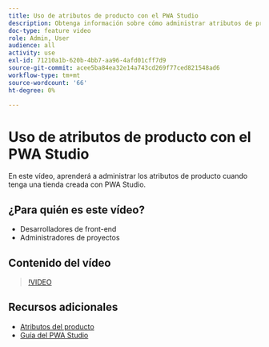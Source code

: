 ```yaml
---
title: Uso de atributos de producto con el PWA Studio
description: Obtenga información sobre cómo administrar atributos de producto con PWA Studio.
doc-type: feature video
role: Admin, User
audience: all
activity: use
exl-id: 71210a1b-620b-4bb7-aa96-4afd01cff7d9
source-git-commit: acee5ba84ea32e14a743cd269f77ced821548ad6
workflow-type: tm+mt
source-wordcount: '66'
ht-degree: 0%

---
```


# Uso de atributos de producto con el PWA Studio

En este vídeo, aprenderá a administrar los atributos de producto cuando tenga una tienda creada con PWA Studio.

## ¿Para quién es este vídeo?

- Desarrolladores de front-end
- Administradores de proyectos

## Contenido del vídeo

>[!VIDEO](https://video.tv.adobe.com/v/343788?quality=12&learn=on)

## Recursos adicionales

- [Atributos del producto](https://docs.magento.com/user-guide/stores/attributes-product.html)
- [Guía del PWA Studio](https://developer.adobe.com/commerce/pwa-studio/)
